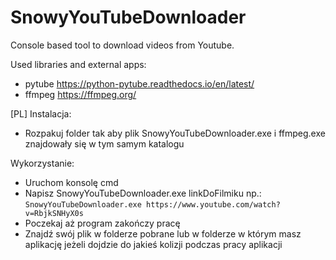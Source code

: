 # SnowyYouTubeDownloader
Console based tool to download videos from Youtube.

Used libraries and external apps:
  - pytube https://python-pytube.readthedocs.io/en/latest/
  - ffmpeg https://ffmpeg.org/

[PL]
Instalacja:
  - Rozpakuj folder tak aby plik SnowyYouTubeDownloader.exe i ffmpeg.exe znajdowały się w tym samym katalogu
  
Wykorzystanie:
  - Uruchom konsolę cmd
  - Napisz SnowyYouTubeDownloader.exe linkDoFilmiku np.: ```SnowyYouTubeDownloader.exe https://www.youtube.com/watch?v=RbjkSNHyX0s```
  - Poczekaj aż program zakończy pracę
  - Znajdź swój plik w folderze pobrane lub w folderze w którym masz aplikację jeżeli dojdzie do jakieś kolizji podczas pracy aplikacji
  
